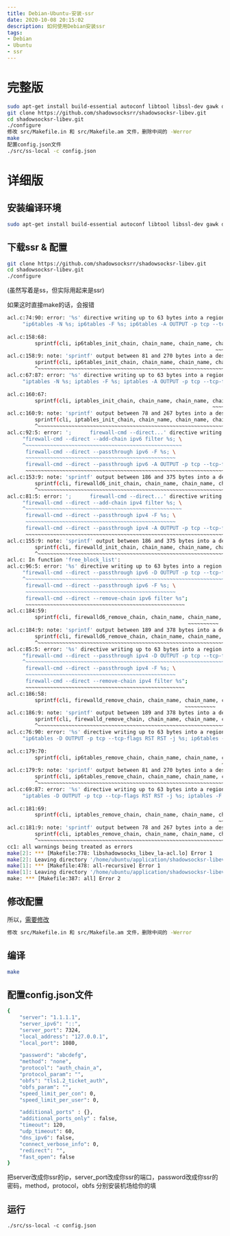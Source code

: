 ```yaml
---
title: Debian-Ubuntu-安装-ssr
date: 2020-10-08 20:15:02
description: 如何使用Debian安装ssr
tags:
- Debian
- Ubuntu
- ssr
---
```

# 完整版

```bash
sudo apt-get install build-essential autoconf libtool libssl-dev gawk debhelper dh-systemd init-system-helpers pkg-config asciidoc xmlto apg libpcre3-dev zlib1g-dev git make libsodium-dev -y
git clone https://github.com/shadowsocksrr/shadowsocksr-libev.git
cd shadowsocksr-libev.git
./configure
修改 src/Makefile.in 和 src/Makefile.am 文件，删除中间的 -Werror
make
配置config.json文件
./src/ss-local -c config.json
```

# 详细版

## 安装编译环境

```bash
sudo apt-get install build-essential autoconf libtool libssl-dev gawk debhelper dh-systemd init-system-helpers pkg-config asciidoc xmlto apg libpcre3-dev zlib1g-dev git make  -y
```

## 下载ssr & 配置

```bash
git clone https://github.com/shadowsocksrr/shadowsocksr-libev.git
cd shadowsocksr-libev.git
./configure
```

(虽然写着是ss，但实际用起来是ssr)

如果这时直接make的话，会报错

```bash
acl.c:74:90: error: '%s' directive writing up to 63 bytes into a region of size between 50 and 176 [-Werror=format-overflow=]
     "ip6tables -N %s; ip6tables -F %s; ip6tables -A OUTPUT -p tcp --tcp-flags RST RST -j %s";
                                                                                          ^~
acl.c:158:68:
         sprintf(cli, ip6tables_init_chain, chain_name, chain_name, chain_name);
                                                                    ~~~~~~~~~~
acl.c:158:9: note: 'sprintf' output between 81 and 270 bytes into a destination of size 256
         sprintf(cli, ip6tables_init_chain, chain_name, chain_name, chain_name);
         ^~~~~~~~~~~~~~~~~~~~~~~~~~~~~~~~~~~~~~~~~~~~~~~~~~~~~~~~~~~~~~~~~~~~~~
acl.c:67:87: error: '%s' directive writing up to 63 bytes into a region of size between 53 and 179 [-Werror=format-overflow=]
     "iptables -N %s; iptables -F %s; iptables -A OUTPUT -p tcp --tcp-flags RST RST -j %s";
                                                                                       ^~
acl.c:160:67:
         sprintf(cli, iptables_init_chain, chain_name, chain_name, chain_name);
                                                                   ~~~~~~~~~~
acl.c:160:9: note: 'sprintf' output between 78 and 267 bytes into a destination of size 256
         sprintf(cli, iptables_init_chain, chain_name, chain_name, chain_name);
         ^~~~~~~~~~~~~~~~~~~~~~~~~~~~~~~~~~~~~~~~~~~~~~~~~~~~~~~~~~~~~~~~~~~~~
acl.c:92:5: error: ';      firewall-cmd --direct...' directive writing 88 bytes into a region of size between 33 and 159 [-Werror=format-overflow=]
     "firewall-cmd --direct --add-chain ipv6 filter %s; \
     ^~~~~~~~~~~~~~~~~~~~~~~~~~~~~~~~~~~~~~~~~~~~~~~~~~~~
      firewall-cmd --direct --passthrough ipv6 -F %s; \
      ~~~~~~~~~~~~~~~~~~~~~~~~~~~~~~~~~~~~~~~~~~~~~~~~~
      firewall-cmd --direct --passthrough ipv6 -A OUTPUT -p tcp --tcp-flags RST RST -j %s";
      ~~~~~~~~~~~~~~~~~~~~~~~~~~~~~~~~~~~~~~~~~~~~~~~~~~~~~~~~~~~~~~~~~~~~~~~~~~~~~~~~~~~~
acl.c:153:9: note: 'sprintf' output between 186 and 375 bytes into a destination of size 256
         sprintf(cli, firewalld6_init_chain, chain_name, chain_name, chain_name);
         ^~~~~~~~~~~~~~~~~~~~~~~~~~~~~~~~~~~~~~~~~~~~~~~~~~~~~~~~~~~~~~~~~~~~~~~
acl.c:81:5: error: ';      firewall-cmd --direct...' directive writing 88 bytes into a region of size between 33 and 159 [-Werror=format-overflow=]
     "firewall-cmd --direct --add-chain ipv4 filter %s; \
     ^~~~~~~~~~~~~~~~~~~~~~~~~~~~~~~~~~~~~~~~~~~~~~~~~~~~
      firewall-cmd --direct --passthrough ipv4 -F %s; \
      ~~~~~~~~~~~~~~~~~~~~~~~~~~~~~~~~~~~~~~~~~~~~~~~~~
      firewall-cmd --direct --passthrough ipv4 -A OUTPUT -p tcp --tcp-flags RST RST -j %s";
      ~~~~~~~~~~~~~~~~~~~~~~~~~~~~~~~~~~~~~~~~~~~~~~~~~~~~~~~~~~~~~~~~~~~~~~~~~~~~~~~~~~~~
acl.c:155:9: note: 'sprintf' output between 186 and 375 bytes into a destination of size 256
         sprintf(cli, firewalld_init_chain, chain_name, chain_name, chain_name);
         ^~~~~~~~~~~~~~~~~~~~~~~~~~~~~~~~~~~~~~~~~~~~~~~~~~~~~~~~~~~~~~~~~~~~~~
acl.c: In function 'free_block_list':
acl.c:96:5: error: '%s' directive writing up to 63 bytes into a region of size between 61 and 124 [-Werror=format-overflow=]
     "firewall-cmd --direct --passthrough ipv6 -D OUTPUT -p tcp --tcp-flags RST RST -j %s; \
     ^~~~~~~~~~~~~~~~~~~~~~~~~~~~~~~~~~~~~~~~~~~~~~~~~~~~~~~~~~~~~~~~~~~~~~~~~~~~~~~~~~~~~~~
      firewall-cmd --direct --passthrough ipv6 -F %s; \
      ~~~~~~~~~~~~~~~~~~~~~~~~~~~~~~~~~~~~~~~~~~~~~~~~~
      firewall-cmd --direct --remove-chain ipv6 filter %s";
      ~~~~~~~~~~~~~~~~~~~~~~~~~~~~~~~~~~~~~~~~~~~~~~~~~~~~
acl.c:184:59:
         sprintf(cli, firewalld6_remove_chain, chain_name, chain_name, chain_name);
                                                           ~~~~~~~~~~
acl.c:184:9: note: 'sprintf' output between 189 and 378 bytes into a destination of size 256
         sprintf(cli, firewalld6_remove_chain, chain_name, chain_name, chain_name);
         ^~~~~~~~~~~~~~~~~~~~~~~~~~~~~~~~~~~~~~~~~~~~~~~~~~~~~~~~~~~~~~~~~~~~~~~~~
acl.c:85:5: error: '%s' directive writing up to 63 bytes into a region of size between 61 and 124 [-Werror=format-overflow=]
     "firewall-cmd --direct --passthrough ipv4 -D OUTPUT -p tcp --tcp-flags RST RST -j %s; \
     ^~~~~~~~~~~~~~~~~~~~~~~~~~~~~~~~~~~~~~~~~~~~~~~~~~~~~~~~~~~~~~~~~~~~~~~~~~~~~~~~~~~~~~~
      firewall-cmd --direct --passthrough ipv4 -F %s; \
      ~~~~~~~~~~~~~~~~~~~~~~~~~~~~~~~~~~~~~~~~~~~~~~~~~
      firewall-cmd --direct --remove-chain ipv4 filter %s";
      ~~~~~~~~~~~~~~~~~~~~~~~~~~~~~~~~~~~~~~~~~~~~~~~~~~~~
acl.c:186:58:
         sprintf(cli, firewalld_remove_chain, chain_name, chain_name, chain_name);
                                                          ~~~~~~~~~~
acl.c:186:9: note: 'sprintf' output between 189 and 378 bytes into a destination of size 256
         sprintf(cli, firewalld_remove_chain, chain_name, chain_name, chain_name);
         ^~~~~~~~~~~~~~~~~~~~~~~~~~~~~~~~~~~~~~~~~~~~~~~~~~~~~~~~~~~~~~~~~~~~~~~~
acl.c:76:90: error: '%s' directive writing up to 63 bytes into a region of size between 50 and 176 [-Werror=format-overflow=]
     "ip6tables -D OUTPUT -p tcp --tcp-flags RST RST -j %s; ip6tables -F %s; ip6tables -X %s";
                                                                                          ^~
acl.c:179:70:
         sprintf(cli, ip6tables_remove_chain, chain_name, chain_name, chain_name);
                                                                      ~~~~~~~~~~
acl.c:179:9: note: 'sprintf' output between 81 and 270 bytes into a destination of size 256
         sprintf(cli, ip6tables_remove_chain, chain_name, chain_name, chain_name);
         ^~~~~~~~~~~~~~~~~~~~~~~~~~~~~~~~~~~~~~~~~~~~~~~~~~~~~~~~~~~~~~~~~~~~~~~~
acl.c:69:87: error: '%s' directive writing up to 63 bytes into a region of size between 53 and 179 [-Werror=format-overflow=]
     "iptables -D OUTPUT -p tcp --tcp-flags RST RST -j %s; iptables -F %s; iptables -X %s";
                                                                                       ^~
acl.c:181:69:
         sprintf(cli, iptables_remove_chain, chain_name, chain_name, chain_name);
                                                                     ~~~~~~~~~~
acl.c:181:9: note: 'sprintf' output between 78 and 267 bytes into a destination of size 256
         sprintf(cli, iptables_remove_chain, chain_name, chain_name, chain_name);
         ^~~~~~~~~~~~~~~~~~~~~~~~~~~~~~~~~~~~~~~~~~~~~~~~~~~~~~~~~~~~~~~~~~~~~~~
cc1: all warnings being treated as errors
make[2]: *** [Makefile:778: libshadowsocks_libev_la-acl.lo] Error 1
make[2]: Leaving directory '/home/ubuntu/application/shadowsocksr-libev/src'
make[1]: *** [Makefile:478: all-recursive] Error 1
make[1]: Leaving directory '/home/ubuntu/application/shadowsocksr-libev'
make: *** [Makefile:387: all] Error 2
```

## 修改配置

所以，[需要修改](https://github.com/shadowsocksrr/shadowsocksr-libev/issues/40#issuecomment-413930246)

```bash
修改 src/Makefile.in 和 src/Makefile.am 文件，删除中间的 -Werror
```

## 编译

```bash
make
```

## 配置config.json文件

```bash
{
    "server": "1.1.1.1",
    "server_ipv6": "::",
    "server_port": 7324,
    "local_address": "127.0.0.1",
    "local_port": 1080,

    "password": "abcdefg",
    "method": "none",
    "protocol": "auth_chain_a",
    "protocol_param": "",
    "obfs": "tls1.2_ticket_auth",
    "obfs_param": "",
    "speed_limit_per_con": 0,
    "speed_limit_per_user": 0,

    "additional_ports" : {},
    "additional_ports_only" : false,
    "timeout": 120,
    "udp_timeout": 60,
    "dns_ipv6": false,
    "connect_verbose_info": 0,
    "redirect": "",
    "fast_open": false
}
```

把server改成你ssr的ip，server_port改成你ssr的端口，password改成你ssr的密码，method，protocol，obfs 分别安装机场给你的填

## 运行

```
./src/ss-local -c config.json
```

